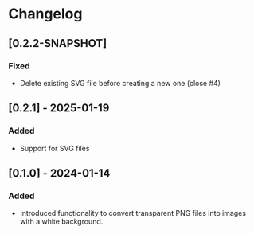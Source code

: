 # Changelog

## [0.2.2-SNAPSHOT]
### Fixed
- Delete existing SVG file before creating a new one (close #4)

## [0.2.1] - 2025-01-19
### Added
- Support for SVG files

## [0.1.0] - 2024-01-14
### Added
- Introduced functionality to convert transparent PNG files into images with a white background.
